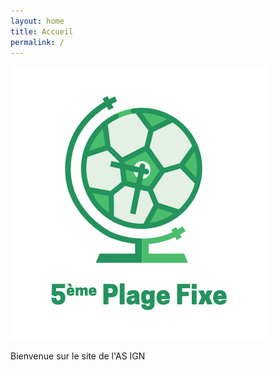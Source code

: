 ```yaml
---
layout: home
title: Accueil
permalink: /
---
```


![5PF](/assets/home.png)

Bienvenue sur le site de l'AS IGN
